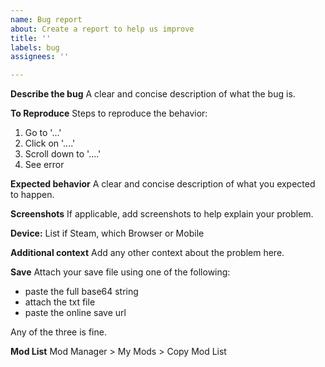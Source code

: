 ```yaml
---
name: Bug report
about: Create a report to help us improve
title: ''
labels: bug
assignees: ''

---
```


**Describe the bug**
A clear and concise description of what the bug is.

**To Reproduce**
Steps to reproduce the behavior:
1. Go to '...'
2. Click on '....'
3. Scroll down to '....'
4. See error

**Expected behavior**
A clear and concise description of what you expected to happen.

**Screenshots**
If applicable, add screenshots to help explain your problem.

**Device:**
List if Steam, which Browser or Mobile

**Additional context**
Add any other context about the problem here.

**Save**
Attach your save file using one of the following:
* paste the full base64 string
* attach the txt file
* paste the online save url

Any of the three is fine.

**Mod List**
Mod Manager > My Mods > Copy Mod List
